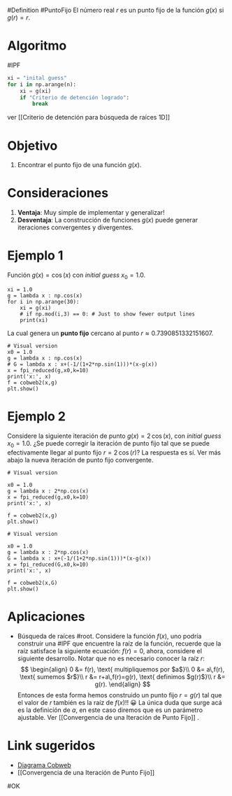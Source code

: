 #Definition #PuntoFijo El número real $r$ es un punto fijo de la función $g(x)$ si $g(r) = r$.

# Algoritmo
#IPF
```python
xi = "inital guess"
for i in np.arange(n):
	xi = g(xi)
	if "Criterio de detención logrado":
		break
```
ver [[Criterio de detención para búsqueda de raíces 1D]] 

# Objetivo
1. Encontrar el punto fijo de una función $g(x)$.

# Consideraciones
1. **Ventaja**: Muy simple de implementar y generalizar!
2. **Desventaja**: La construcción de funciones $g(x)$ puede generar iteraciones convergentes y divergentes.

# Ejemplo 1
Función $g(x)=\cos(x)$ con *initial guess* $x_0=1.0$.
```run-python
xi = 1.0
g = lambda x : np.cos(x)
for i in np.arange(30):
	xi = g(xi)
	# if np.mod(i,3) == 0: # Just to show fewer output lines
	print(xi)
```

La cual genera un **punto fijo** cercano al punto $r\approx0.7390851332151607$.

```run-python
# Visual version
x0 = 1.0
g = lambda x : np.cos(x)
# G = lambda x : x+(-1/(1+2*np.sin(1)))*(x-g(x))
x = fpi_reduced(g,x0,k=10)
print('x:', x)
f = cobweb2(x,g)
plt.show()
```

# Ejemplo 2
Considere la siguiente iteración de punto $g(x)=2\,\cos(x)$, con _initial guess_ $x_0=1.0$. ¿Se puede corregir la iteración de punto fijo tal que se puede efectivamente llegar al punto fijo $r=2\,\cos(r)$? La respuesta es sí. Ver más abajo la nueva iteración de punto fijo convergente.
```run-python
# Visual version

x0 = 1.0
g = lambda x : 2*np.cos(x)
x = fpi_reduced(g,x0,k=10)
print('x:', x)

f = cobweb2(x,g)
plt.show()

```

```run-python
# Visual version

x0 = 1.0
g = lambda x : 2*np.cos(x)
G = lambda x : x+(-1/(1+2*np.sin(1)))*(x-g(x))
x = fpi_reduced(G,x0,k=10)
print('x:', x)

f = cobweb2(x,G)
plt.show()

```
# Aplicaciones
- Búsqueda de raíces #root. Considere la función $f(x)$, uno podría construir una #IPF que encuentre la raíz de la función,  recuerde que la raíz satisface la siguiente ecuación: $f(r)=0$, ahora, considere el siguiente desarrollo. Notar que no es necesario conocer la raíz $r$: $$
  \begin{align}
	  0 &= f(r), \text{ multipliquemos por $a$}\\
	  0 &= a\,f(r), \text{ sumemos $r$}\\
	  r &= r+a\,f(r)=g(r), \text{ definimos $g(r)$}\\
	  r &= g(r).
  \end{align}
$$
Entonces de esta forma hemos construido un punto fijo $r=g(r)$ tal que el valor de $r$ también es la raíz de $f(x)$!! 😀 La única duda que surge acá es la definición de $a$, en este caso diremos que es un parámetro ajustable. Ver [[Convergencia de una Iteración de Punto Fijo]] .
# Link sugeridos
- [Diagrama Cobweb](https://en.wikipedia.org/wiki/Cobweb_plot)
- [[Convergencia de una Iteración de Punto Fijo]]

#OK